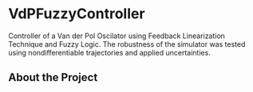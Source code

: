 # VdPFuzzyController

Controller of a Van der Pol Oscilator using Feedback Linearization Technique and Fuzzy Logic.
The robustness of the simulator was tested using nondifferentiable trajectories and applied uncertainties. 

## About the Project


